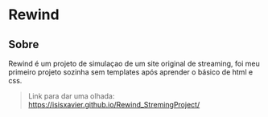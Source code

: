 # Rewind

## Sobre
Rewind é um projeto de simulaçao de um site original de streaming, foi meu primeiro projeto sozinha sem templates após aprender o básico de html e css.

> Link para dar uma olhada: https://isisxavier.github.io/Rewind_StremingProject/
